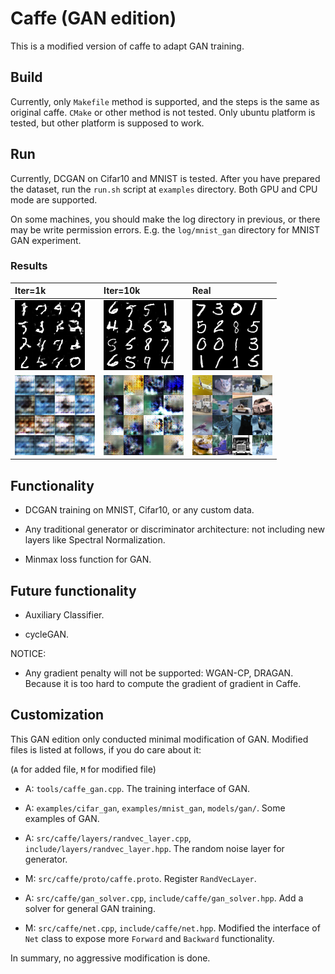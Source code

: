 # Caffe (GAN edition)

This is a modified version of caffe to adapt GAN training. 

## Build

Currently, only `Makefile` method is supported, and the steps is the same as original caffe. `CMake` or other method is not tested. Only ubuntu platform is tested, but other platform is supposed to work.

## Run

Currently, DCGAN on Cifar10 and MNIST is tested. After you have prepared the dataset, run the `run.sh` script at `examples` directory. Both GPU and CPU mode are supported.

On some machines, you should make the log directory in previous, or there may be write permission errors. E.g. the `log/mnist_gan` directory for MNIST GAN experiment.

### Results

|Iter=1k|Iter=10k|Real|
|:--|:--|:--|
|![](docs/gan/mnist_fake_1000.png)|![](docs/gan/mnist_fake_10000.png)|![](docs/gan/mnist_real.png)|
|![](docs/gan/cifar_fake_1000.png)|![](docs/gan/cifar_fake_10000.png)|![](docs/gan/cifar_real.png)|

## Functionality

- DCGAN training on MNIST, Cifar10, or any custom data.

- Any traditional generator or discriminator architecture: not including new layers like Spectral Normalization.

- Minmax loss function for GAN.

## Future functionality

- Auxiliary Classifier.

- cycleGAN.

NOTICE:

- Any gradient penalty will not be supported: WGAN-CP, DRAGAN. Because it is too hard to compute the gradient of gradient in Caffe.

## Customization

This GAN edition only conducted minimal modification of GAN. Modified files is listed at follows, if you do care about it:

(`A` for added file, `M` for modified file)

- A: `tools/caffe_gan.cpp`. The training interface of GAN.

- A: `examples/cifar_gan`, `examples/mnist_gan`, `models/gan/`. Some examples of GAN.

- A: `src/caffe/layers/randvec_layer.cpp`, `include/layers/randvec_layer.hpp`. The random noise layer for generator.

- M: `src/caffe/proto/caffe.proto`. Register `RandVecLayer`.

- A: `src/caffe/gan_solver.cpp`, `include/caffe/gan_solver.hpp`. Add a solver for general GAN training.

- M: `src/caffe/net.cpp`, `include/caffe/net.hpp`. Modified the interface of `Net` class to expose more `Forward` and `Backward` functionality.

In summary, no aggressive modification is done.

